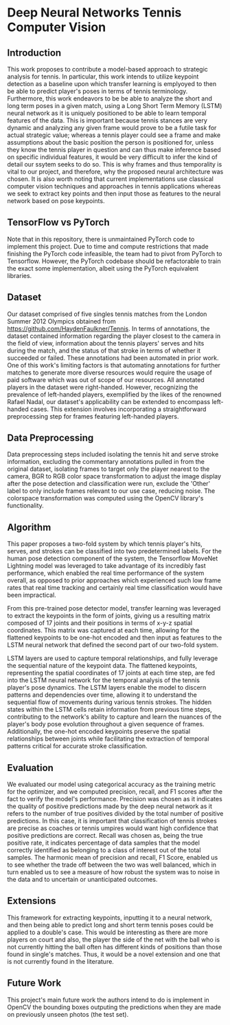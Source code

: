 # Deep Neural Networks Tennis Computer Vision

## Introduction

This work proposes to contribute a model-based approach to strategic analysis for tennis. In particular, this work intends to utilize keypoint detection as a baseline upon which transfer learning is emplyoyed to then be able to predict player's poses in terms of tennis terminology. Furthermore, this work endeavors to be be able to analyze the short and long term poses in a given match, using a Long Short Term Memory (LSTM) neural network as it is uniquely positioned to be able to learn temporal features of the data. This is important because tennis stances are very dynamic and analyzing any given frame would prove to be a futile task for actual strategic value; whereas a tennis player could see a frame and make assumptions about the basic position the person is positioned for, unless they know the tennis player in question and can thus make inference based on specific individual features, it would be very difficult to infer the kind of detail our ssytem seeks to do so. This is why frames and thus temporality is vital to our project, and therefore, why the proposed neural architecture was chosen. It is also worth noting that current implementations use classical computer vision techniques and approaches in tennis applications whereas we seek to extract key points and then input those as features to the neural network based on pose keypoints.

## TensorFlow vs PyTorch

Note that in this repository, there is unmaintained PyTorch code to implement this project. Due to time and compute restrictions that made finishing the PyTorch code infeasible, the team had to pivot from PyTorch to Tensorflow. However, the PyTorch codebase should be refactorable to train the exact some implementation, albeit using the PyTorch equivalent libraries.

## Dataset

Our dataset comprised of five singles tennis matches from the London Summer 2012 Olympics obtained from https://github.com/HaydenFaulkner/Tennis. In terms of annotations, the dataset contained information regarding the player closest to the camera in the field of view, information about the tennis players' serves and hits during the match, and the status of that stroke in terms of whether it succeeded or failed. These annotations had been automated in prior work. One of this work's limiting factors is that automating annotations for further matches to generate more diverse resources would require the usage of paid software which was out of scope of our resources. All annotated players in the dataset were right-handed. However, recognizing the prevalence of left-handed players, exemplified by the likes of the renowned Rafael Nadal, our dataset's applicability can be extended to encompass left-handed cases. This extension involves incorporating a straightforward preprocessing step for frames featuring left-handed players.

## Data Preprocessing

Data preprocessing steps included isolating the tennis hit and serve stroke information, excluding the commentary annotations pulled in from the original dataset, isolating frames to target only the player nearest to the camera, BGR to RGB color space transformation to adjust the image display after the pose detection and classification were run, exclude the 'Other' label to only include frames relevant to our use case, reducing noise. The colorspace transformation was computed using the OpenCV library's functionality. 

## Algorithm

This paper proposes a two-fold system by which tennis player's hits, serves, and strokes can be classified into two predetermined labels. For the human pose detection component of the system, the Tensorflow MoveNet Lightning model was leveraged to take advantage of its incredibly fast performance, which enabled the real time performance of the system overall, as opposed to prior approaches which experienced such low frame rates that real time tracking and certainly real time classification would have been impractical.

From this pre-trained pose detector model, transfer learning was leveraged to extract the keypoints in the form of joints, giving us a resulting matrix composed of 17 joints and their positions in terms of x-y-z spatial coordinates. This matrix was captured at each time, allowing for the flattened keypoints to be one-hot encoded and then input as features to the LSTM neural network that defined the second part of our two-fold system.

LSTM layers are used to capture temporal relationships, and fully leverage the sequential nature of the keypoint data. The flattened keypoints, representing the spatial coordinates of 17 joints at each time step, are fed into the LSTM neural network for the temporal analysis of the tennis player's pose dynamics. The LSTM layers enable the model to discern patterns and dependencies over time, allowing it to understand the sequential flow of movements during various tennis strokes. The hidden states within the LSTM cells retain information from previous time steps, contributing to the network's ability to capture and learn the nuances of the player's body pose evolution throughout a given sequence of frames. Additionally, the one-hot encoded keypoints preserve the spatial relationships between joints while facilitating the extraction of temporal patterns critical for accurate stroke classification.

## Evaluation

We evaluated our model using categorical accuracy as the training metric for the optimizer, and we computed precision, recall, and F1 scores after the fact to verify the model's performance. Precision was chosen as it indicates the quality of positive predictions made by the deep neural network as it refers to the number of true positives divided by the total number of positive predictions. In this case, it is important that classification of tennis strokes are precise as coaches or tennis umpires would want high confidence that positive predictions are correct. Recall was chosen as, being the true positive rate, it indicates percentage of data samples that the model correctly identified as belonging to a class of interest out of the total samples. The harmonic mean of precision and recall, F1 Score, enabled us to see whether the trade off between the two was well balanced, which in turn enabled us to see a measure of how robust the system was to noise in the data and to uncertain or unanticipated outcomes.

## Extensions

This framework for extracting keypoints, inputting it to a neural network, and then being able to predict long and short term tennis poses could be applied to a double's case. This would be interesting as there are more players on court and also, the player the side of the net with the ball who is not currently hitting the ball often has different kinds of positions than those found in single's matches. Thus, it would be a novel extension and one that is not currently found in the literature.

## Future Work

This project's main future work the authors intend to do is implement in OpenCV the bounding boxes outputing the predictions when they are made on previously unseen photos (the test set).
